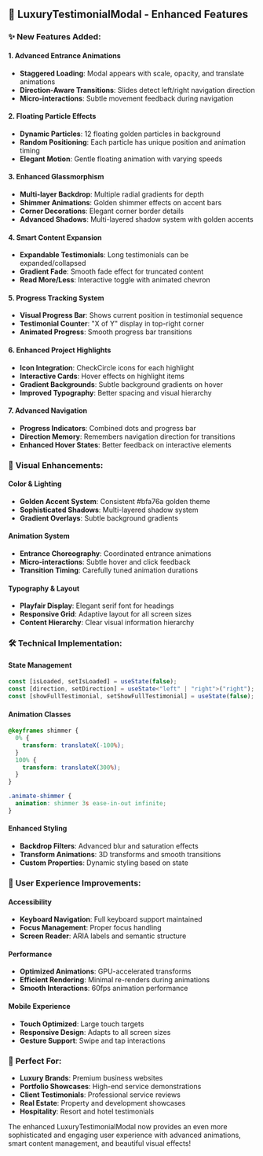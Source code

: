 ## 🚀 LuxuryTestimonialModal - Enhanced Features

### ✨ **New Features Added:**

#### **1. Advanced Entrance Animations**

- **Staggered Loading**: Modal appears with scale, opacity, and translate animations
- **Direction-Aware Transitions**: Slides detect left/right navigation direction
- **Micro-interactions**: Subtle movement feedback during navigation

#### **2. Floating Particle Effects**

- **Dynamic Particles**: 12 floating golden particles in background
- **Random Positioning**: Each particle has unique position and animation timing
- **Elegant Motion**: Gentle floating animation with varying speeds

#### **3. Enhanced Glassmorphism**

- **Multi-layer Backdrop**: Multiple radial gradients for depth
- **Shimmer Animations**: Golden shimmer effects on accent bars
- **Corner Decorations**: Elegant corner border details
- **Advanced Shadows**: Multi-layered shadow system with golden accents

#### **4. Smart Content Expansion**

- **Expandable Testimonials**: Long testimonials can be expanded/collapsed
- **Gradient Fade**: Smooth fade effect for truncated content
- **Read More/Less**: Interactive toggle with animated chevron

#### **5. Progress Tracking System**

- **Visual Progress Bar**: Shows current position in testimonial sequence
- **Testimonial Counter**: "X of Y" display in top-right corner
- **Animated Progress**: Smooth progress bar transitions

#### **6. Enhanced Project Highlights**

- **Icon Integration**: CheckCircle icons for each highlight
- **Interactive Cards**: Hover effects on highlight items
- **Gradient Backgrounds**: Subtle background gradients on hover
- **Improved Typography**: Better spacing and visual hierarchy

#### **7. Advanced Navigation**

- **Progress Indicators**: Combined dots and progress bar
- **Direction Memory**: Remembers navigation direction for transitions
- **Enhanced Hover States**: Better feedback on interactive elements

### 🎨 **Visual Enhancements:**

#### **Color & Lighting**

- **Golden Accent System**: Consistent #bfa76a golden theme
- **Sophisticated Shadows**: Multi-layered shadow system
- **Gradient Overlays**: Subtle background gradients

#### **Animation System**

- **Entrance Choreography**: Coordinated entrance animations
- **Micro-interactions**: Subtle hover and click feedback
- **Transition Timing**: Carefully tuned animation durations

#### **Typography & Layout**

- **Playfair Display**: Elegant serif font for headings
- **Responsive Grid**: Adaptive layout for all screen sizes
- **Content Hierarchy**: Clear visual information hierarchy

### 🛠 **Technical Implementation:**

#### **State Management**

```typescript
const [isLoaded, setIsLoaded] = useState(false);
const [direction, setDirection] = useState<"left" | "right">("right");
const [showFullTestimonial, setShowFullTestimonial] = useState(false);
```

#### **Animation Classes**

```css
@keyframes shimmer {
  0% {
    transform: translateX(-100%);
  }
  100% {
    transform: translateX(300%);
  }
}

.animate-shimmer {
  animation: shimmer 3s ease-in-out infinite;
}
```

#### **Enhanced Styling**

- **Backdrop Filters**: Advanced blur and saturation effects
- **Transform Animations**: 3D transforms and smooth transitions
- **Custom Properties**: Dynamic styling based on state

### 📱 **User Experience Improvements:**

#### **Accessibility**

- **Keyboard Navigation**: Full keyboard support maintained
- **Focus Management**: Proper focus handling
- **Screen Reader**: ARIA labels and semantic structure

#### **Performance**

- **Optimized Animations**: GPU-accelerated transforms
- **Efficient Rendering**: Minimal re-renders during animations
- **Smooth Interactions**: 60fps animation performance

#### **Mobile Experience**

- **Touch Optimized**: Large touch targets
- **Responsive Design**: Adapts to all screen sizes
- **Gesture Support**: Swipe and tap interactions

### 🎯 **Perfect For:**

- **Luxury Brands**: Premium business websites
- **Portfolio Showcases**: High-end service demonstrations
- **Client Testimonials**: Professional service reviews
- **Real Estate**: Property and development showcases
- **Hospitality**: Resort and hotel testimonials

The enhanced LuxuryTestimonialModal now provides an even more sophisticated and engaging user experience with advanced animations, smart content management, and beautiful visual effects!
